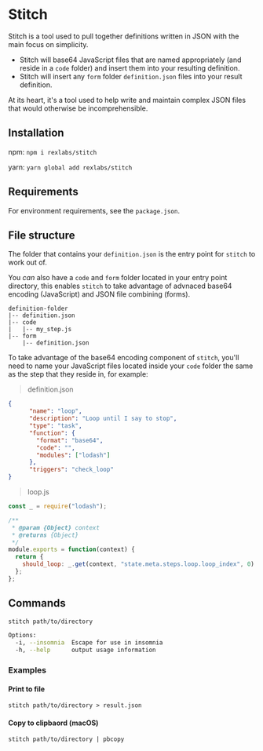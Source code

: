 # Stitch

Stitch is a tool used to pull together definitions written in JSON with the main focus on simplicity.

- Stitch will base64 JavaScript files that are named appropriately (and reside in a `code` folder) and insert them 
into your resulting definition.
- Stitch will insert any `form` folder `definition.json` files into your result definition.

At its heart, it's a tool used to help write and maintain complex JSON files that would otherwise be incomprehensible.

## Installation

npm: `npm i rexlabs/stitch`

yarn: `yarn global add rexlabs/stitch`

## Requirements

For environment requirements, see the `package.json`.

## File structure

The folder that contains your `definition.json` is the entry point for `stitch` to work out of.

You *can* also have a `code` and `form` folder located in your entry point directory, this enables `stitch` to take 
advantage of advnaced base64 encoding (JavaScript) and JSON file combining (forms).

```
definition-folder
|-- definition.json
|-- code
|   |-- my_step.js
|-- form
    |-- definition.json
```

To take advantage of the base64 encoding component of `stitch`, you'll need to name your JavaScript files located inside 
your `code` folder the same as the step that they reside in, for example:

> definition.json
```json
{
      "name": "loop",
      "description": "Loop until I say to stop",
      "type": "task",
      "function": {
        "format": "base64",
        "code": "",
        "modules": ["lodash"]
      },
      "triggers": "check_loop"
}
``` 

> loop.js
```javascript
const _ = require("lodash");

/**
 * @param {Object} context
 * @returns {Object}
 */
module.exports = function(context) {
  return {
    should_loop: _.get(context, "state.meta.steps.loop.loop_index", 0) < 3
  };
};
```

## Commands

```sh
stitch path/to/directory

Options:
  -i, --insomnia  Escape for use in insomnia
  -h, --help      output usage information
```

### Examples

#### Print to file
`stitch path/to/directory > result.json`

#### Copy to clipbaord (macOS)
`stitch path/to/directory | pbcopy`
